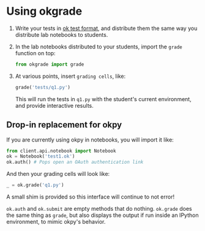 # Using okgrade

1. Write your tests in [ok test format](ok-test-format.md),
   and distribute them the same way you distribute lab notebooks
   to students.
2. In the lab notebooks distributed to your students, import
   the `grade` function on top:

   ```python
   from okgrade import grade
   ```
3. At various points, insert `grading cells`, like:

   ```python
   grade('tests/q1.py')
   ```

   This will run the tests in `q1.py` with the student's
   current environment, and provide interactive results.

## Drop-in replacement for okpy

If you are currently using okpy in notebooks, you will
import it like:

```python
from client.api.notebook import Notebook
ok = Notebook('test1.ok')
ok.auth() # Pops open an OAuth authentication link
```

And then your grading cells will look like:

```python
_ = ok.grade('q1.py')
```

A small shim is provided so this interface will continue
to not error!

`ok.auth` and `ok.submit` are empty methods that do
nothing. `ok.grade` does the same thing as `grade`,
but also displays the output if run inside an IPython
environment, to mimic okpy's behavior.